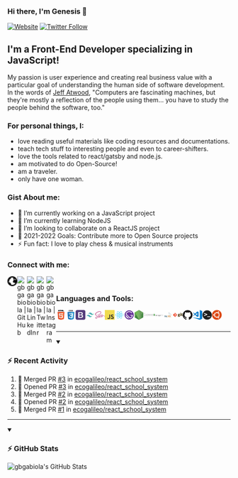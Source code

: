 ### Hi there, I'm Genesis 👋

[![Website](https://img.shields.io/website?label=genesisgabiola.tech&style=for-the-badge&url=https%3A%2F%2Fgenesisgabiola.tech)](https://genesisgabiola.tech)
[![Twitter Follow](https://img.shields.io/twitter/follow/gbgabiola?color=1DA1F2&logo=twitter&style=for-the-badge "Follow me on twitter")](https://twitter.com/intent/follow?screen_name=gbgabiola)


## I'm a Front-End Developer specializing in JavaScript!

My passion is user experience and creating real business value with a particular goal of understanding the human side of software development. In the words of [Jeff Atwood](https://blog.codinghorror.com/about-me), "Computers are fascinating machines, but they're mostly a reflection of the people using them... you have to study the people behind the software, too."


### For personal things, I:

- love reading useful materials like coding resources and documentations.
- teach tech stuff to interesting people and even to career-shifters.
- love the tools related to react/gatsby and node.js.
- am motivated to do Open-Source!
- am a traveler.
- only have one woman.


### Gist About me:

- 🔭 I’m currently working on a JavaScript project
- 🌱 I’m currently learning NodeJS
- 👯 I’m looking to collaborate on a ReactJS project
- 🥅 2021-2022 Goals: Contribute more to Open Source projects
- ⚡ Fun fact: I love to play chess & musical instruments


### Connect with me:

[<img align="left" alt="genesisgabiola.tech | Website" width="22px" src="https://raw.githubusercontent.com/iconic/open-iconic/master/svg/globe.svg" />][website]
[<img align="left" alt="gbgabiola | GitHub" width="22px" src="https://cdn.jsdelivr.net/npm/simple-icons@v3/icons/github.svg" />][github]
[<img align="left" alt="gbgabiola | LinkedIn" width="22px" src="https://cdn.jsdelivr.net/npm/simple-icons@v3/icons/linkedin.svg" />][linkedin]
[<img align="left" alt="gbgabiola | Twitter" width="22px" src="https://cdn.jsdelivr.net/npm/simple-icons@v3/icons/twitter.svg" />][twitter]
[<img align="left" alt="gbgabiola | Instagram" width="22px" src="https://cdn.jsdelivr.net/npm/simple-icons@v3/icons/instagram.svg" />][instagram]
<!-- [<img align="left" alt="Genesis Gabiola | YouTube" width="22px" src="https://cdn.jsdelivr.net/npm/simple-icons@v3/icons/youtube.svg" />][youtube] -->

<br />


### Languages and Tools:

<img align="left" alt="HTML5" width="22px" src="https://raw.githubusercontent.com/github/explore/80688e429a7d4ef2fca1e82350fe8e3517d3494d/topics/html/html.png">
<img align="left" alt="CSS3" width="22px" src="https://raw.githubusercontent.com/github/explore/80688e429a7d4ef2fca1e82350fe8e3517d3494d/topics/css/css.png">
<img align="left" alt="Bootstrap" width="22px" src="https://raw.githubusercontent.com/github/explore/80688e429a7d4ef2fca1e82350fe8e3517d3494d/topics/bootstrap/bootstrap.png">
<img align="left" alt="Tailwind CSS" width="22px" src="https://raw.githubusercontent.com/github/explore/882462b8ecc337fd9c9b2572bc463a1cbc88fb6a/topics/tailwind/tailwind.png">
<img align="left" alt="Sass" width="22px" src="https://raw.githubusercontent.com/github/explore/80688e429a7d4ef2fca1e82350fe8e3517d3494d/topics/sass/sass.png">
<img align="left" alt="JavaScript" width="22px" src="https://raw.githubusercontent.com/github/explore/80688e429a7d4ef2fca1e82350fe8e3517d3494d/topics/javascript/javascript.png">
<img align="left" alt="React" width="22px" src="https://raw.githubusercontent.com/github/explore/80688e429a7d4ef2fca1e82350fe8e3517d3494d/topics/react/react.png">
<img align="left" alt="Gatsby" width="22px" src="https://raw.githubusercontent.com/github/explore/e94815998e4e0713912fed477a1f346ec04c3da2/topics/gatsby/gatsby.png">
<img align="left" alt="Node.js" width="22px" src="https://raw.githubusercontent.com/github/explore/80688e429a7d4ef2fca1e82350fe8e3517d3494d/topics/nodejs/nodejs.png">
<img align="left" alt="Express" width="22px" src="https://raw.githubusercontent.com/github/explore/80688e429a7d4ef2fca1e82350fe8e3517d3494d/topics/express/express.png">
<img align="left" alt="MongoDB" width="22px" src="https://raw.githubusercontent.com/github/explore/80688e429a7d4ef2fca1e82350fe8e3517d3494d/topics/mongodb/mongodb.png">
<img align="left" alt="MySQL" width="22px" src="https://raw.githubusercontent.com/github/explore/80688e429a7d4ef2fca1e82350fe8e3517d3494d/topics/mysql/mysql.png">
<img align="left" alt="Git" width="22px" src="https://raw.githubusercontent.com/github/explore/80688e429a7d4ef2fca1e82350fe8e3517d3494d/topics/git/git.png">
<img align="left" alt="GitHub" width="22px" src="https://raw.githubusercontent.com/github/explore/e94815998e4e0713912fed477a1f346ec04c3da2/topics/github/github.png">
<img align="left" alt="Visual Studio Code" width="22px" src="https://raw.githubusercontent.com/github/explore/80688e429a7d4ef2fca1e82350fe8e3517d3494d/topics/visual-studio-code/visual-studio-code.png">
<img align="left" alt="Terminal" width="22px" src="https://raw.githubusercontent.com/github/explore/e94815998e4e0713912fed477a1f346ec04c3da2/topics/terminal/terminal.png">
<img align="left" alt="Ubuntu" width="22px" src="https://raw.githubusercontent.com/github/explore/e94815998e4e0713912fed477a1f346ec04c3da2/topics/ubuntu/ubuntu.png">

<br />
<br />

---

<details open>
  <summary><h3>⚡ Recent Activity</h3></summary>

<!--START_SECTION:activity-->
1. 🎉 Merged PR [#3](https://github.com/ecogalileo/react_school_system/pull/3) in [ecogalileo/react_school_system](https://github.com/ecogalileo/react_school_system)
2. 💪 Opened PR [#3](https://github.com/ecogalileo/react_school_system/pull/3) in [ecogalileo/react_school_system](https://github.com/ecogalileo/react_school_system)
3. 🎉 Merged PR [#2](https://github.com/ecogalileo/react_school_system/pull/2) in [ecogalileo/react_school_system](https://github.com/ecogalileo/react_school_system)
4. 💪 Opened PR [#2](https://github.com/ecogalileo/react_school_system/pull/2) in [ecogalileo/react_school_system](https://github.com/ecogalileo/react_school_system)
5. 🎉 Merged PR [#1](https://github.com/ecogalileo/react_school_system/pull/1) in [ecogalileo/react_school_system](https://github.com/ecogalileo/react_school_system)
<!--END_SECTION:activity-->

</details>

---

<details open>
  <summary><h3>⚡ GitHub Stats</h3></summary>

<img align="left" alt="gbgabiola's GitHub Stats" src="https://github-readme-stats-gbgabiola.vercel.app/api?username=gbgabiola&show_icons=true&theme=buefy">

</details>


[website]: https://genesisgabiola.tech
[twitter]: https://twitter.com/gbgabiola
[github]: https://github.com/gbgabiola
[linkedin]: https://linkedin.com/in/gbgabiola
[instagram]: https://instagram.com/gbgabiola

